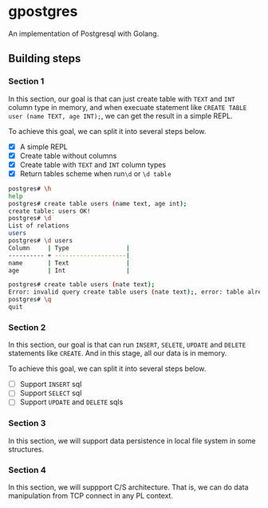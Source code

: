 # gpostgres
An implementation of Postgresql with Golang.

## Building steps
### Section 1

In this section, our goal is that can just create table with `TEXT` and `INT` column type in memory, and when execuate statement like `CREATE TABLE user (name TEXT, age INT);`, we can get the result in a simple REPL.

To achieve this goal, we can split it into several steps below.

- [x] A simple REPL
- [x] Create table without columns
- [x] Create table with `TEXT` and `INT` column types
- [x] Return tables scheme when run`\d` or `\d table`

```bash
postgres# \h
help
postgres# create table users (name text, age int);
create table: users OK!
postgres# \d
List of relations
users
postgres# \d users
Column     | Type                |
---------- + --------------------|
name       | Text                |
age        | Int                 |

postgres# create table users (nate text);
Error: invalid query create table users (nate text);, error: table already existed
postgres# \q  
quit
```
### Section 2

In this section, our goal is that can run `INSERT`, `SELETE`, `UPDATE` and `DELETE` statements like `CREATE`. And in this stage, all our data is in memory.

To achieve this goal, we can split it into several steps below.

- [ ] Support `INSERT` sql
- [ ] Support `SELECT` sql
- [ ] Support `UPDATE` and `DELETE` sqls

### Section 3

In this section, we will support data persistence in local file system in some structures.

### Section 4

In this section, we will suppport C/S architecture. That is, we can do data manipulation from TCP connect in any PL context.
